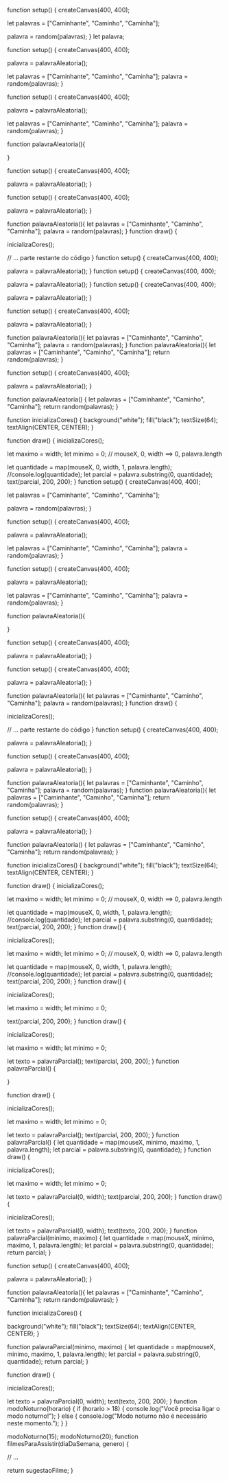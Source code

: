 function setup() {
  createCanvas(400, 400);

  let palavras = ["Caminhante", "Caminho", "Caminha"];

  palavra = random(palavras);
}
let palavra;

function setup() {
  createCanvas(400, 400);

  palavra = palavraAleatoria();

  let palavras = ["Caminhante", "Caminho", "Caminha"];
  palavra = random(palavras);
}

function setup() {
  createCanvas(400, 400);

  palavra = palavraAleatoria();

  let palavras = ["Caminhante", "Caminho", "Caminha"];
  palavra = random(palavras);
}

function palavraAleatoria(){

}

function setup() {
  createCanvas(400, 400);

  palavra = palavraAleatoria();
}

function setup() {
  createCanvas(400, 400);

  palavra = palavraAleatoria();
}

function palavraAleatoria(){
  let palavras = ["Caminhante", "Caminho", "Caminha"];
  palavra = random(palavras);
}
function draw() {

  inicializaCores();

  // ... parte restante do código
}
function setup() {
  createCanvas(400, 400);

  palavra = palavraAleatoria();
}
function setup() {
  createCanvas(400, 400);

  palavra = palavraAleatoria();
}
function setup() {
  createCanvas(400, 400);

  palavra = palavraAleatoria();
}

function setup() {
  createCanvas(400, 400);

  palavra = palavraAleatoria();
}

function palavraAleatoria(){
  let palavras = ["Caminhante", "Caminho", "Caminha"];
  palavra = random(palavras);
}
function palavraAleatoria(){
  let palavras = ["Caminhante", "Caminho", "Caminha"];
  return random(palavras);
}

function setup() {
  createCanvas(400, 400);

  palavra = palavraAleatoria();
}

function palavraAleatoria() {
  let palavras = ["Caminhante", "Caminho", "Caminha"];
  return random(palavras);
}

function inicializaCores() {
  background("white");
  fill("black");
  textSize(64);
  textAlign(CENTER, CENTER);
}

function draw() {
  inicializaCores();

  let maximo = width;
  let minimo = 0;
  // mouseX, 0, width ==> 0, palavra.length

  let quantidade = map(mouseX, 0, width, 1, palavra.length);
  //console.log(quantidade);
  let parcial = palavra.substring(0, quantidade);
  text(parcial, 200, 200);
}
function setup() {
  createCanvas(400, 400);

  let palavras = ["Caminhante", "Caminho", "Caminha"];

  palavra = random(palavras);
}

function setup() {
  createCanvas(400, 400);

  palavra = palavraAleatoria();

  let palavras = ["Caminhante", "Caminho", "Caminha"];
  palavra = random(palavras);
}

function setup() {
  createCanvas(400, 400);

  palavra = palavraAleatoria();

  let palavras = ["Caminhante", "Caminho", "Caminha"];
  palavra = random(palavras);
}

function palavraAleatoria(){

}

function setup() {
  createCanvas(400, 400);

  palavra = palavraAleatoria();
}

function setup() {
  createCanvas(400, 400);

  palavra = palavraAleatoria();
}

function palavraAleatoria(){
  let palavras = ["Caminhante", "Caminho", "Caminha"];
  palavra = random(palavras);
}
function draw() {

  inicializaCores();

  // ... parte restante do código
}
function setup() {
  createCanvas(400, 400);

  palavra = palavraAleatoria();
}

function setup() {
  createCanvas(400, 400);

  palavra = palavraAleatoria();
}

function palavraAleatoria(){
  let palavras = ["Caminhante", "Caminho", "Caminha"];
  palavra = random(palavras);
}
function palavraAleatoria(){
  let palavras = ["Caminhante", "Caminho", "Caminha"];
  return random(palavras);
}

function setup() {
  createCanvas(400, 400);

  palavra = palavraAleatoria();
}

function palavraAleatoria() {
  let palavras = ["Caminhante", "Caminho", "Caminha"];
  return random(palavras);
}

function inicializaCores() {
  background("white");
  fill("black");
  textSize(64);
  textAlign(CENTER, CENTER);
}

function draw() {
  inicializaCores();

  let maximo = width;
  let minimo = 0;
  // mouseX, 0, width ==> 0, palavra.length

  let quantidade = map(mouseX, 0, width, 1, palavra.length);
  //console.log(quantidade);
  let parcial = palavra.substring(0, quantidade);
  text(parcial, 200, 200);
}
function draw() {

  inicializaCores();

  let maximo = width;
  let minimo = 0;
  // mouseX, 0, width ==> 0, palavra.length

  let quantidade = map(mouseX, 0, width, 1, palavra.length);
  //console.log(quantidade);
  let parcial = palavra.substring(0, quantidade);
  text(parcial, 200, 200);
}
function draw() {

  inicializaCores();

  let maximo = width;
  let minimo = 0;

  text(parcial, 200, 200);
}
function draw() {

  inicializaCores();

  let maximo = width;
  let minimo = 0;

  let texto = palavraParcial();
  text(parcial, 200, 200);
}
function palavraParcial() {

}

function draw() {

  inicializaCores();

  let maximo = width;
  let minimo = 0;

  let texto = palavraParcial();
  text(parcial, 200, 200);
}
function palavraParcial() {
  let quantidade = map(mouseX, minimo, maximo, 1, palavra.length);
  let parcial = palavra.substring(0, quantidade);
}
function draw() {

  inicializaCores();

  let maximo = width;
  let minimo = 0;

  let texto = palavraParcial(0, width);
  text(parcial, 200, 200);
}
function draw() {

  inicializaCores();

  let texto = palavraParcial(0, width);
  text(texto, 200, 200);
}
function palavraParcial(minimo, maximo) {
  let quantidade = map(mouseX, minimo, maximo, 1, palavra.length);
  let parcial = palavra.substring(0, quantidade);
  return parcial;
}

function setup() {
  createCanvas(400, 400);

  palavra = palavraAleatoria();
}

function palavraAleatoria(){
  let palavras = ["Caminhante", "Caminho", "Caminha"];
  return random(palavras);
}

function inicializaCores() {

  background("white");
  fill("black");
  textSize(64);
  textAlign(CENTER, CENTER);
}

function palavraParcial(minimo, maximo) {
  let quantidade = map(mouseX, minimo, maximo, 1, palavra.length);
  let parcial = palavra.substring(0, quantidade);
  return parcial;
}

function draw() {

  inicializaCores();

  let texto = palavraParcial(0, width);
  text(texto, 200, 200);
}
function modoNoturno(horario) {
  if (horario > 18) {
    console.log("Você precisa ligar o modo noturno!");
  } else {
    console.log("Modo noturno não é necessário neste momento.");
  }
}

modoNoturno(15);
modoNoturno(20);
function filmesParaAssistir(diaDaSemana, genero) {

  // ...

  return sugestaoFilme;
}
